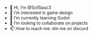 - 👋 Hi, I’m @So1Sauc3
- 👀 I’m interested in game design
- 🌱 I’m currently learning Godot
- 💞️ I’m looking to collaborate on projects
- 📫 How to reach me: dm me on discord

<!---
So1Sauc3/So1Sauc3 is a ✨ special ✨ repository because its `README.md` (this file) appears on your GitHub profile.
You can click the Preview link to take a look at your changes.
--->
